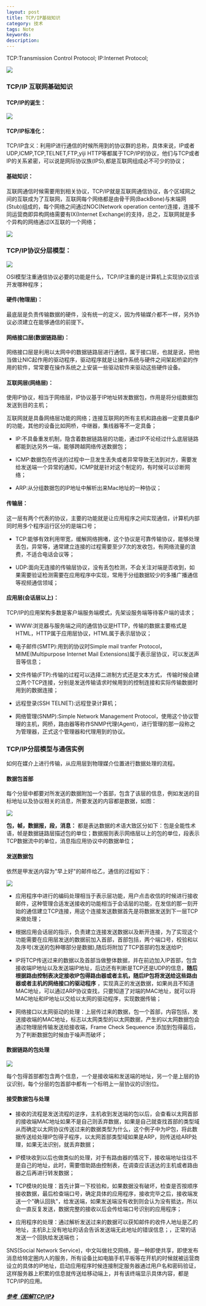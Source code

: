 ```yaml
---
layout: post
title: TCP/IP基础知识
category: 技术
tags: Note
keywords:
description:
---
```

TCP:Transmission Control Protocol;
IP:Internet Protocol;

![](/image/a.png)

### TCP/IP 互联网基础知识

#### TCP/IP的诞生：

![](/image/b.png)

#### TCP/IP标准化：

TCP/IP含义：利用IP进行通信的时候所用到的协议群的总称，具体来说，IP或者UDP,ICMP,TCP,TELNET,FTP,yiji HTTP等都属于TCP/IP的协议，他们与TCP或者IP的关系紧密，可以说是网际协议族(IPS),都是互联网组成必不可少的协议；

#### 基础知识：

互联网通信时候需要用到相关协议，TCP/IP就是互联网通信协议，各个区域网之间的互联成为了互联网，互联网每个网络都是由骨干网(BackBone)与末端网(Stub)组成的，每个网络之间通过NOC(Network operation center)连接，连接不同运营商即异构网络需要有IX(Internet Exchange)的支持，总之，互联网就是多个异构的网络通过IX互联的一个网络；

![](/image/c.png)

### TCP/IP协议分层模型：

![](/image/d.png)

OSI模型注重通信协议必要的功能是什么，TCP/IP注重的是计算机上实现协议应该开发哪种程序；

#### 硬件(物理层)：

最底层是负责传输数据的硬件，没有统一的定义，因为传输媒介都不一样，另外协议必须建立在能够通信的前提下。

#### 网络接口层(数据链路层)：

网络接口层是利用以太网中的数据链路层进行通信，属于接口层，也就是说，把他当做让NIC起作用的驱动程序，驱动程序就是让操作系统与硬件之间架起桥梁的作用的软件，常常要在操作系统之上安装一些驱动软件来驱动这些硬件设备。

#### 互联网层(网络层)：

使用IP协议，相当于网络层，IP协议基于IP地址转发数据包，作用是将分组数据包发送到目的主机；

互联网就是具备网络层功能的网络；连接互联网的所有主机和路由器一定要具备IP的功能，其他的设备比如网桥，中继器，集线器等不一定具备；

* IP:不具备重发机制，隐含着数据链路层的功能，通过IP不论经过什么底层链路都能到达另外一端，能够跨越网络传送数据包；

* ICMP:数据包在传送的过程中一旦发生丢失或者异常导致无法到对方，需要发给发送端一个异常的通知，ICMP就是针对这个制定的，有时候可以诊断网络；

* ARP:从分组数据包的IP地址中解析出来Mac地址的一种协议；

#### 传输层：

这一层有两个代表的协议，主要的功能就是让应用程序之间实现通信，计算机内部同时用多个程序运行区分的是端口号；

* TCP:能够有效利用带宽，缓解网络拥堵，这个协议是可靠传输协议，能够处理丢包，异常等，通常建立连接的过程需要至少7次的发收包，有网络流量的浪费，不适合电话会议等；

* UDP:面向无连接的传输层协议，没有丢包检测，不会关注对端是否收到，如果需要验证检测需要在应用程序中实现，常用于分组数据较少的多播广播通信等视频通信领域；

#### 应用层(会话层以上)：

TCP/IP的应用架构多数是客户端服务端模式，先架设服务端等待客户端的请求；

* WWW:浏览器与服务端之间的通信协议是HTTP，传输的数据主要格式是HTML，HTTP属于应用层协议，HTML属于表示层协议；

* 电子邮件(SMTP):用到的协议时Simple mail tranfer Protocol，MIME(Multipurpose Internet Mail Extensions)属于表示层协议，可以发送声音等信息；

* 文件传输(FTP):传输的过程可以选择二进制方式还是文本方式， 传输时候会建立两个TCP连接，分别是发送传输请求时候用到的控制连接和实际传输数据时用到的数据连接；

* 远程登录(SSH TELNET):远程登录计算机；

* 网络管理(SNMP):Simple Network Management Protocol，使用这个协议管理的主机，网桥，路由器等称作SNMP代理(Agent)，进行管理的那一段称之为管理器，正式这个管理器和代理用到的协议。

### TCP/IP分层模型与通信实例

如何在媒介上进行传输，从应用层到物理媒介位置进行数据处理的流程。

#### 数据包首部

每个分层中都要对所发送的数据附加一个首部，包含了该层的信息，例如发送的目标地址以及协议相关的消息，所要发送的内容都是数据，如图：

![](/image/e.png)

__包，帧，数据报，段，消息：__ 都是表达数据的术语大致区分如下：包是全能性术语，帧是数据链路层描述包的单位；数据报则表示网络层以上的包的单位，段表示TCP数据流中的单位，消息指应用协议中的数据单位；

#### 发送数据包

依然是甲发送内容为"早上好"的邮件给乙，通信的过程如下：

![](/image/f.png)

* 应用程序中进行的编码处理相当于表示层功能，用户点击收信的时候进行接收邮件，这种管理合适发送接收的功能相当于会话层的功能，在发信的那一刻开始的通信建立TCP连接，用这个连接发送数据首先是将数据发送到下一层TCP来做处理；

* 根据应用会话层的指示，负责建立连接发送数据以及断开连接，为了实现这个功能需要在应用层发送的数据前加入首部，首部包括，两个端口号，校验和以及序号(发送的包种哪部分是数据),随后将附加了TCP首部的包发送给IP;

* IP将TCP传送过来的数据以及首部当做整体数据，并在前边加入IP首部，包含接收端IP地址以及发送端IP地址，后边还有判断是TCP还是UDP的信息，__随后根据路由控制表决定接收IP包得路由器或者主机，随后IP包将发送给这些路由器或者主机的网络接口的驱动程序__ ，实现真正的发送数据，如果尚且不知道MAC地址，可以通过ARP协议查找，只要知道了对端的MAC地址，就可以将MAC地址和IP地址以交给以太网的驱动程序，实现数据传输；

* 网络接口以太网驱动的处理：上层传过来的数据，包一个首部，内容包括，发送接收端的MAC地址，标志以太网类型的以太网数据，产生的以太网数据包会通过物理层传输发送给接收端，Frame Check Sequeence 添加到包得最后，为了判断数据包时候由于噪声而破坏；


#### 数据链路的包处理

![](/image/g.png)

每个包得首部都包含两个信息，一个是接收端和发送端的地址，另一个是上层的协议识别，每个分层的包首部中都有一个标明上一层协议的识别位。

#### 接受数据包与处理

* 接收的流程是发送流程的逆序，主机收到发送端的包以后，会查看以太网首部的接收端MAC地址如果不是自己则丢弃数据，如果是自己就查找首部的类型域从而确定以太网协议传送过来的数据类型为什么，这个例子中为IP包，将此数据传送给处理IP包得子程序，以太网首部类型域如果是ARP，则传送给ARP处理，如果无法识别，就丢弃数据；

* IP模块收到以后也做类似的处理，对于有路由器的情况下，接收端地址往往不是自己的地址，此时，需要借助路由控制表，在调查应该送达的主机或者路由器之后再进行转发数据；

* TCP模块的处理：首先计算一下校验和，如果数据没有破坏，检查是否按顺序接收数据，最后检查端口号，确定具体的应用程序，接收完毕之后，接收端发送一个"确认回执"，给发送端，如果发送端没有收到则会认为没有抵达，所以会一直反复发送，数据完整的接收以后会传给端口号识别的应用程序；

* 应用程序的处理：通过解析发送过来的数据可以获知邮件的收件人地址是乙的地址，主机B上没有地址的话会告诉发送端无此地址的错误信息；，正常的话发送一个回执给发送端也；

SNS(Social Network Service)，中文叫做社交网络，是一种即使共享，即使发布消息给特定圈内人的服务，所有设备比如电脑手机平板等在开机的时候就被运营商设立的具体的IP地址，启动应用程序时候连接制定服务器通过用户名和密码验证，这样服务器上积累的信息就传送给移动端上，并有该终端显示具体内容，都是TCP/IP的应用。


##### <a href="http://book.douban.com/subject/24737674/">参考《图解TCP/IP》</a>
